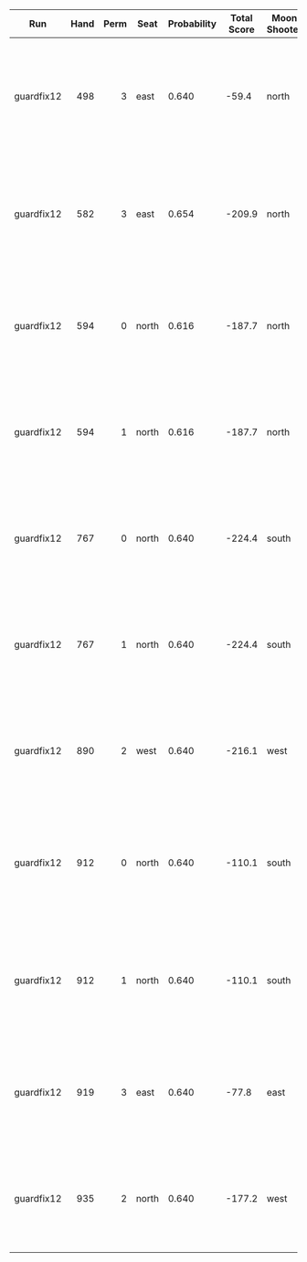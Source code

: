 | Run | Hand | Perm | Seat | Probability | Total Score | Moon Shooter | Variant | Seat Points | Passed Cards |
| --- | ---: | ---: | --- | --- | --- | --- | --- | ---: | --- |
| guardfix12 | 498 | 3 | east | 0.640 | -59.4 | north | inverted | 0 | ["rank: Four, suit: Hearts", "rank: Queen, suit: Hearts", "rank: Jack, suit: Hearts"] |
| guardfix12 | 582 | 3 | east | 0.654 | -209.9 | north | inverted | 0 | ["rank: Jack, suit: Hearts", "rank: Queen, suit: Hearts", "rank: Ten, suit: Spades"] |
| guardfix12 | 594 | 0 | north | 0.616 | -187.7 | north | inverted | 26 | ["rank: Three, suit: Hearts", "rank: Five, suit: Hearts", "rank: Six, suit: Hearts"] |
| guardfix12 | 594 | 1 | north | 0.616 | -187.7 | north | inverted | 26 | ["rank: Three, suit: Hearts", "rank: Five, suit: Hearts", "rank: Six, suit: Hearts"] |
| guardfix12 | 767 | 0 | north | 0.640 | -224.4 | south | inverted | 0 | ["rank: Five, suit: Hearts", "rank: Four, suit: Hearts", "rank: Three, suit: Hearts"] |
| guardfix12 | 767 | 1 | north | 0.640 | -224.4 | south | inverted | 0 | ["rank: Five, suit: Hearts", "rank: Four, suit: Hearts", "rank: Three, suit: Hearts"] |
| guardfix12 | 890 | 2 | west | 0.640 | -216.1 | west | inverted | 26 | ["rank: Five, suit: Hearts", "rank: Six, suit: Hearts", "rank: Seven, suit: Hearts"] |
| guardfix12 | 912 | 0 | north | 0.640 | -110.1 | south | inverted | 0 | ["rank: Queen, suit: Hearts", "rank: Ten, suit: Hearts", "rank: Three, suit: Hearts"] |
| guardfix12 | 912 | 1 | north | 0.640 | -110.1 | south | inverted | 0 | ["rank: Queen, suit: Hearts", "rank: Ten, suit: Hearts", "rank: Three, suit: Hearts"] |
| guardfix12 | 919 | 3 | east | 0.640 | -77.8 | east | inverted | 26 | ["rank: Three, suit: Hearts", "rank: Five, suit: Hearts", "rank: Seven, suit: Hearts"] |
| guardfix12 | 935 | 2 | north | 0.640 | -177.2 | west | inverted | 0 | ["rank: Six, suit: Hearts", "rank: Jack, suit: Hearts", "rank: Jack, suit: Diamonds"] |
